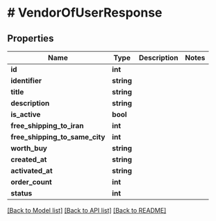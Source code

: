 # # VendorOfUserResponse

## Properties

Name | Type | Description | Notes
------------ | ------------- | ------------- | -------------
**id** | **int** |  |
**identifier** | **string** |  |
**title** | **string** |  |
**description** | **string** |  |
**is_active** | **bool** |  |
**free_shipping_to_iran** | **int** |  |
**free_shipping_to_same_city** | **int** |  |
**worth_buy** | **string** |  |
**created_at** | **string** |  |
**activated_at** | **string** |  |
**order_count** | **int** |  |
**status** | **int** |  |

[[Back to Model list]](../../README.md#models) [[Back to API list]](../../README.md#endpoints) [[Back to README]](../../README.md)
